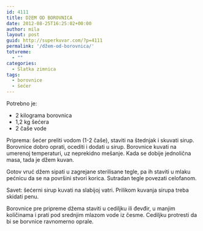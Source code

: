 ```yaml
---
id: 4111
title: DžEM OD BOROVNICA
date: 2012-08-25T16:25:02+00:00
author: mila
layout: post
guid: http://superkuvar.com/?p=4111
permalink: '/džem-od-borovnica/'
totvreme:
  - ""
categories:
  - Slatka zimnica
tags:
  - borovnice
  - šećer
---
```

Potrebno je:

  * 2 kilograma borovnica
  * 1,2 kg šećera
  * 2 čaše vode

Priprema: šećer preliti vodom (1-2 čaše), staviti na štednjak i skuvati sirup. Borovnice dobro oprati, ocediti i dodati u sirup. Borovnice kuvati na umerenoj temperaturi, uz neprekidno mešanje. Kada se dobije jednolična masa, tada je džem kuvan.

Gotov vruć džem sipati u zagrejane sterilisane tegle, pa ih staviti u mlaku pećnicu da se na površini stvori korica. Sutradan tegle povezati celofanom.

Savet: šećerni sirup kuvati na slabijoj vatri. Prilikom kuvanja sirupa treba skidati penu.

Borovnice pre pripreme džema staviti u cediljku ili đevđir, u manjim količinama i prati pod srednjim mlazom vode iz česme. Cediljku protresti da bi se borvnice ravnomerno oprale.